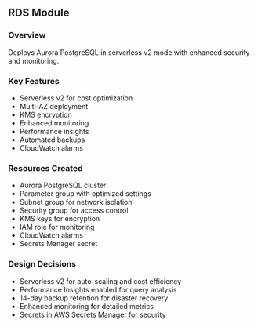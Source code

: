 ## RDS Module

### Overview
Deploys Aurora PostgreSQL in serverless v2 mode with enhanced security and monitoring.

### Key Features
- Serverless v2 for cost optimization
- Multi-AZ deployment
- KMS encryption
- Enhanced monitoring
- Performance insights
- Automated backups
- CloudWatch alarms

### Resources Created
- Aurora PostgreSQL cluster
- Parameter group with optimized settings
- Subnet group for network isolation
- Security group for access control
- KMS keys for encryption
- IAM role for monitoring
- CloudWatch alarms
- Secrets Manager secret

### Design Decisions
- Serverless v2 for auto-scaling and cost efficiency
- Performance Insights enabled for query analysis
- 14-day backup retention for disaster recovery
- Enhanced monitoring for detailed metrics
- Secrets in AWS Secrets Manager for security
